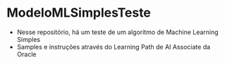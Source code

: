 # ModeloMLSimplesTeste
* Nesse repositório, há um teste de um algoritmo de Machine Learning Simples
* Samples e instruções através do Learning Path de AI Associate da Oracle
